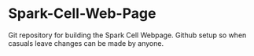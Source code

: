 # Spark-Cell-Web-Page
Git repository for building the Spark Cell Webpage. Github setup so when casuals leave changes can be made by anyone.
